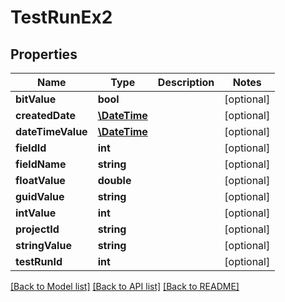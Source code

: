 # TestRunEx2

## Properties
Name | Type | Description | Notes
------------ | ------------- | ------------- | -------------
**bitValue** | **bool** |  | [optional] 
**createdDate** | [**\DateTime**](\DateTime.md) |  | [optional] 
**dateTimeValue** | [**\DateTime**](\DateTime.md) |  | [optional] 
**fieldId** | **int** |  | [optional] 
**fieldName** | **string** |  | [optional] 
**floatValue** | **double** |  | [optional] 
**guidValue** | **string** |  | [optional] 
**intValue** | **int** |  | [optional] 
**projectId** | **string** |  | [optional] 
**stringValue** | **string** |  | [optional] 
**testRunId** | **int** |  | [optional] 

[[Back to Model list]](../README.md#documentation-for-models) [[Back to API list]](../README.md#documentation-for-api-endpoints) [[Back to README]](../README.md)


